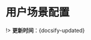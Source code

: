 
# 用户场景配置

!> **更新时间**：{docsify-updated}  







[^-^]:常用图片注释
[IFTTT_type]:../_media/_IFTTT/IFTTT_type.png




